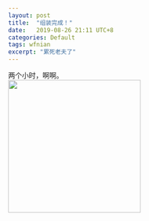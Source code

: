 ```yaml
---
layout: post
title:  "组装完成！"
date:   2019-08-26 21:11 UTC+8
categories: Default
tags: wfnian
excerpt: "累死老夫了"
---
```


两个小时，啊啊。  
<img src="https://p.pstatp.com/origin/ff250000b96494d5e9a6" width="270" />

